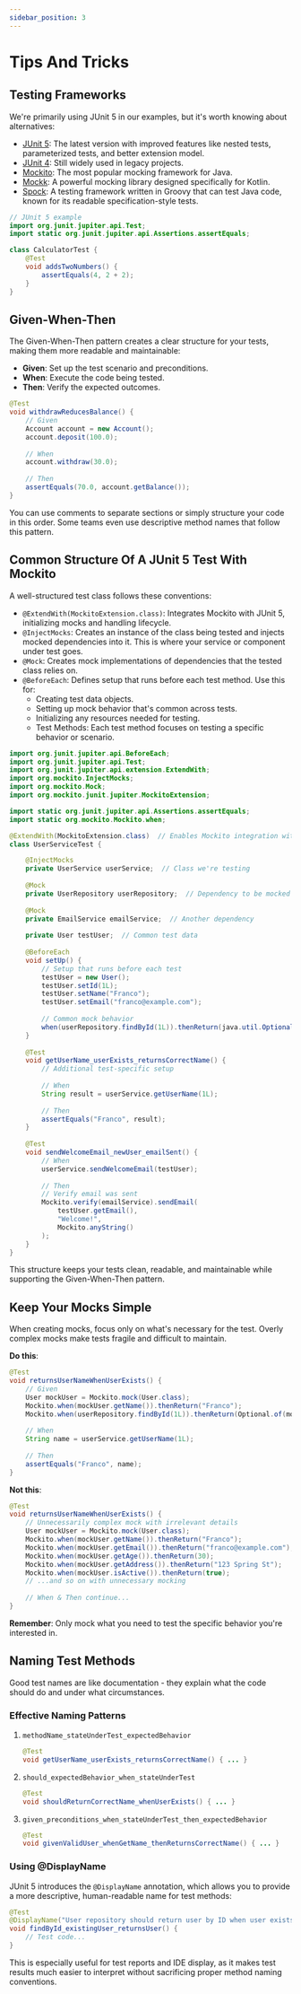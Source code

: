 ```yaml
---
sidebar_position: 3
---
```


# Tips And Tricks

## Testing Frameworks

We're primarily using JUnit 5 in our examples, but it's worth knowing about alternatives:

- [JUnit 5](https://junit.org/junit5/): The latest version with improved features like nested tests, parameterized tests, and better extension model.
- [JUnit 4](https://junit.org/junit4/): Still widely used in legacy projects.
- [Mockito](https://site.mockito.org/): The most popular mocking framework for Java.
- [Mockk](https://mockk.io/): A powerful mocking library designed specifically for Kotlin.
- [Spock](https://spockframework.org/): A testing framework written in Groovy that can test Java code, known for its readable specification-style tests.

```java
// JUnit 5 example
import org.junit.jupiter.api.Test;
import static org.junit.jupiter.api.Assertions.assertEquals;

class CalculatorTest {
    @Test
    void addsTwoNumbers() {
        assertEquals(4, 2 + 2);
    }
}
```

## Given-When-Then

The Given-When-Then pattern creates a clear structure for your tests, making them more readable and maintainable:

* **Given**: Set up the test scenario and preconditions.
* **When**: Execute the code being tested.
* **Then**: Verify the expected outcomes.

```java
@Test
void withdrawReducesBalance() {
    // Given
    Account account = new Account();
    account.deposit(100.0);
    
    // When
    account.withdraw(30.0);
    
    // Then
    assertEquals(70.0, account.getBalance());
}
```

You can use comments to separate sections or simply structure your code in this order. Some teams even use descriptive method names that follow this pattern.

## Common Structure Of A JUnit 5 Test With Mockito

A well-structured test class follows these conventions:

* `@ExtendWith(MockitoExtension.class)`: Integrates Mockito with JUnit 5, initializing mocks and handling lifecycle.
* `@InjectMocks`: Creates an instance of the class being tested and injects mocked dependencies into it. This is where your service or component under test goes.
* `@Mock`: Creates mock implementations of dependencies that the tested class relies on.
* `@BeforeEach`: Defines setup that runs before each test method. Use this for:
   * Creating test data objects.
   * Setting up mock behavior that's common across tests.
   * Initializing any resources needed for testing.
   * Test Methods: Each test method focuses on testing a specific behavior or scenario.

```java
import org.junit.jupiter.api.BeforeEach;
import org.junit.jupiter.api.Test;
import org.junit.jupiter.api.extension.ExtendWith;
import org.mockito.InjectMocks;
import org.mockito.Mock;
import org.mockito.junit.jupiter.MockitoExtension;

import static org.junit.jupiter.api.Assertions.assertEquals;
import static org.mockito.Mockito.when;

@ExtendWith(MockitoExtension.class)  // Enables Mockito integration with JUnit 5
class UserServiceTest {

    @InjectMocks
    private UserService userService;  // Class we're testing
    
    @Mock
    private UserRepository userRepository;  // Dependency to be mocked
    
    @Mock
    private EmailService emailService;  // Another dependency
    
    private User testUser;  // Common test data
    
    @BeforeEach
    void setUp() {
        // Setup that runs before each test
        testUser = new User();
        testUser.setId(1L);
        testUser.setName("Franco");
        testUser.setEmail("franco@example.com");
        
        // Common mock behavior
        when(userRepository.findById(1L)).thenReturn(java.util.Optional.of(testUser));
    }
    
    @Test
    void getUserName_userExists_returnsCorrectName() {
        // Additional test-specific setup
        
        // When
        String result = userService.getUserName(1L);
        
        // Then
        assertEquals("Franco", result);
    }
    
    @Test
    void sendWelcomeEmail_newUser_emailSent() {
        // When
        userService.sendWelcomeEmail(testUser);
        
        // Then
        // Verify email was sent
        Mockito.verify(emailService).sendEmail(
            testUser.getEmail(), 
            "Welcome!", 
            Mockito.anyString()
        );
    }
}
```

This structure keeps your tests clean, readable, and maintainable while supporting the Given-When-Then pattern.

## Keep Your Mocks Simple

When creating mocks, focus only on what's necessary for the test. Overly complex mocks make tests fragile and difficult to maintain.

**Do this**:

```java
@Test
void returnsUserNameWhenUserExists() {
    // Given
    User mockUser = Mockito.mock(User.class);
    Mockito.when(mockUser.getName()).thenReturn("Franco");
    Mockito.when(userRepository.findById(1L)).thenReturn(Optional.of(mockUser));
    
    // When
    String name = userService.getUserName(1L);
    
    // Then
    assertEquals("Franco", name);
}
```

**Not this**:

```java
@Test
void returnsUserNameWhenUserExists() {
    // Unnecessarily complex mock with irrelevant details
    User mockUser = Mockito.mock(User.class);
    Mockito.when(mockUser.getName()).thenReturn("Franco");
    Mockito.when(mockUser.getEmail()).thenReturn("franco@example.com");
    Mockito.when(mockUser.getAge()).thenReturn(30);
    Mockito.when(mockUser.getAddress()).thenReturn("123 Spring St");
    Mockito.when(mockUser.isActive()).thenReturn(true);
    // ...and so on with unnecessary mocking
    
    // When & Then continue...
}
```

**Remember**: Only mock what you need to test the specific behavior you're interested in.

## Naming Test Methods

Good test names are like documentation - they explain what the code should do and under what circumstances.

### Effective Naming Patterns

1. `methodName_stateUnderTest_expectedBehavior`

    ```java
    @Test
    void getUserName_userExists_returnsCorrectName() { ... }
    ```

2. `should_expectedBehavior_when_stateUnderTest`

    ```java
    @Test
    void shouldReturnCorrectName_whenUserExists() { ... }
    ```

3. `given_preconditions_when_stateUnderTest_then_expectedBehavior`

    ```java
    @Test
    void givenValidUser_whenGetName_thenReturnsCorrectName() { ... }
    ```

### Using @DisplayName

JUnit 5 introduces the `@DisplayName` annotation, which allows you to provide a more descriptive, human-readable name for test methods:

```java
@Test
@DisplayName("User repository should return user by ID when user exists")
void findById_existingUser_returnsUser() {
    // Test code...
}
```

This is especially useful for test reports and IDE display, as it makes test results much easier to interpret without sacrificing proper method naming conventions.